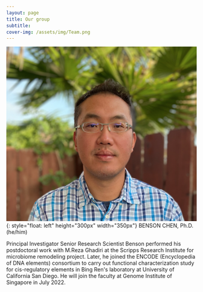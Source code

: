 ```yaml
---
layout: page
title: Our group
subtitle: 
cover-img: /assets/img/Team.png
---
```


![Image of PI](/assets/img/Benson3.png){: style="float: left" height="300px" width="350px"}
BENSON CHEN, Ph.D. (he/him)

Principal Investigator
Senior Research Scientist
Benson performed his postdoctoral work with M.Reza Ghadiri at the Scripps Research Institute for microbiome remodeling project. Later, he joined the ENCODE (Encyclopedia of DNA elements) consortium to carry out functional characterization study for cis-regulatory elements in Bing Ren's laboratory at University of California San Diego. He will join the faculty at Genome Institute of Singapore in July 2022.

 
